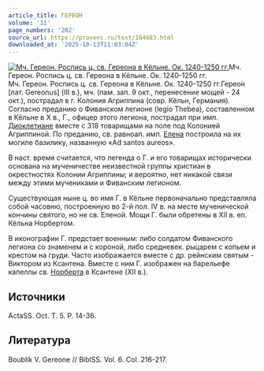 ```yaml
---
article_title: ГЕРЕОН
volume: '11'
page_numbers: '202'
source_url: https://pravenc.ru/text/164683.html
downloaded_at: '2025-10-13T11:03:04Z'
---
```


[![Мч. Гереон. Роспись ц. св. Гереона в Кёльне. Ок. 1240-1250 гг.](https://pravenc.ru/data/026/468/1234/i200.jpg "Кликните для увеличения картинки")](https://pravenc.ru/data/026/468/1234/i400.jpg)Мч. Гереон. Роспись ц. св. Гереона в Кёльне. Ок. 1240-1250 гг.  
Мч. Гереон. Роспись ц. св. Гереона в Кёльне. Ок. 1240-1250 гг.Герео́н [лат. Gereonus] (III в.), мч. (пам. зап. 9 окт., перенесение мощей - 24 окт.), пострадал в г. Колония Агриппина (совр. Кёльн, Германия). Согласно преданию о Фиванском легионе (legio Thebea), составленном в Кёльне в X в., Г., офицер этого легиона, пострадал при имп. [Диоклетиане](https://pravenc.ru/text/Диоклетиан.html) вместе с 318 товарищами на поле под Колонией Агриппиной. По преданию, св. равноап. имп. [Елена](https://pravenc.ru/text/Елена.html) построила на их могиле базилику, названную «Ad santos aureos».

В наст. время считается, что легенда о Г. и его товарищах исторически основана на мученичестве неизвестной группы христиан в окрестностях Колонии Агриппины; и вероятно, нет никакой связи между этими мучениками и Фиванским легионом.

Существующая ныне ц. во имя Г. в Кёльне первоначально представляла собой часовню, построенную во 2-й пол. IV в. на месте мученической кончины святого, но не св. Еленой. Мощи Г. были обретены в XII в. еп. Кёльна Норбертом.

В иконографии Г. предстает военным: либо солдатом Фиванского легиона со знаменем и с короной, либо средневек. рыцарем с копьем и крестом на груди. Часто изображается вместе с др. рейнским святым - Виктором из Ксантена. Вместе с ним Г. изображен на барельефе капеллы св. [Норберта](https://pravenc.ru/text/Норберт.html) в Ксантене (XII в.).

## Источники

ActaSS. Oct. T. 5. P. 14-36.

## Литература

Boublík V. Gereone // BiblSS. Vol. 6. Col. 216-217.
